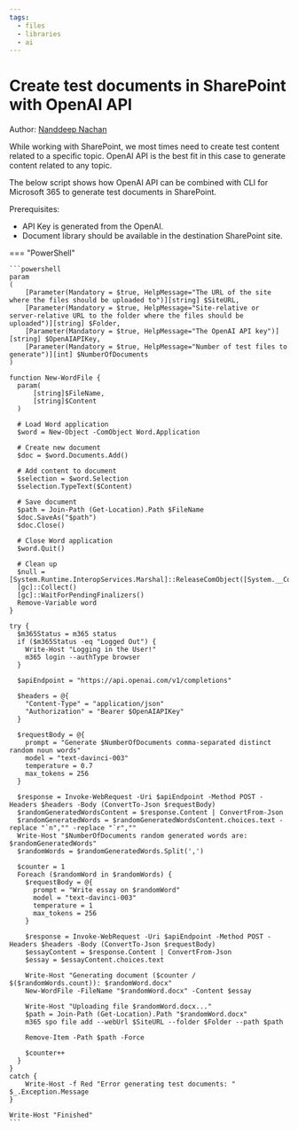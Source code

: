 ```yaml
---
tags:
  - files
  - libraries
  - ai
---
```


# Create test documents in SharePoint with OpenAI API

Author: [Nanddeep Nachan](https://nanddeepnachanblogs.com/posts/2023-02-12-test-docs-spo-openai-power-Automate/)

While working with SharePoint, we most times need to create test content related to a specific topic. OpenAI API is the best fit in this case to generate content related to any topic.

The below script shows how OpenAI API can be combined with CLI for Microsoft 365 to generate test documents in SharePoint.

Prerequisites:
- API Key is generated from the OpenAI. 
- Document library should be available in the destination SharePoint site.

=== "PowerShell"

    ```powershell
    param
    (
        [Parameter(Mandatory = $true, HelpMessage="The URL of the site where the files should be uploaded to")][string] $SiteURL,
        [Parameter(Mandatory = $true, HelpMessage="Site-relative or server-relative URL to the folder where the files should be uploaded")][string] $Folder,
        [Parameter(Mandatory = $true, HelpMessage="The OpenAI API key")][string] $OpenAIAPIKey,
        [Parameter(Mandatory = $true, HelpMessage="Number of test files to generate")][int] $NumberOfDocuments
    )

    function New-WordFile {
      param(
          [string]$FileName,
          [string]$Content
      )

      # Load Word application
      $word = New-Object -ComObject Word.Application

      # Create new document
      $doc = $word.Documents.Add()

      # Add content to document
      $selection = $word.Selection
      $selection.TypeText($Content)

      # Save document
      $path = Join-Path (Get-Location).Path $FileName
      $doc.SaveAs("$path")
      $doc.Close()

      # Close Word application
      $word.Quit()

      # Clean up
      $null = [System.Runtime.InteropServices.Marshal]::ReleaseComObject([System.__ComObject]$word)
      [gc]::Collect()
      [gc]::WaitForPendingFinalizers()
      Remove-Variable word
    }

    try {
      $m365Status = m365 status
      if ($m365Status -eq "Logged Out") {
        Write-Host "Logging in the User!"
        m365 login --authType browser
      }

      $apiEndpoint = "https://api.openai.com/v1/completions"

      $headers = @{
        "Content-Type" = "application/json"
        "Authorization" = "Bearer $OpenAIAPIKey"
      }

      $requestBody = @{
        prompt = "Generate $NumberOfDocuments comma-separated distinct random noun words"
        model = "text-davinci-003"        
        temperature = 0.7
        max_tokens = 256
      }

      $response = Invoke-WebRequest -Uri $apiEndpoint -Method POST -Headers $headers -Body (ConvertTo-Json $requestBody)
      $randomGeneratedWordsContent = $response.Content | ConvertFrom-Json
      $randomGeneratedWords = $randomGeneratedWordsContent.choices.text -replace "`n","" -replace "`r",""
      Write-Host "$NumberOfDocuments random generated words are: $randomGeneratedWords"
      $randomWords = $randomGeneratedWords.Split(',')

      $counter = 1
      Foreach ($randomWord in $randomWords) {
        $requestBody = @{
          prompt = "Write essay on $randomWord"
          model = "text-davinci-003"        
          temperature = 1
          max_tokens = 256
        }

        $response = Invoke-WebRequest -Uri $apiEndpoint -Method POST -Headers $headers -Body (ConvertTo-Json $requestBody)
        $essayContent = $response.Content | ConvertFrom-Json
        $essay = $essayContent.choices.text

        Write-Host "Generating document ($counter / $($randomWords.count)): $randomWord.docx"
        New-WordFile -FileName "$randomWord.docx" -Content $essay

        Write-Host "Uploading file $randomWord.docx..."
        $path = Join-Path (Get-Location).Path "$randomWord.docx"
        m365 spo file add --webUrl $SiteURL --folder $Folder --path $path

        Remove-Item -Path $path -Force

        $counter++
      }
    }
    catch {
        Write-Host -f Red "Error generating test documents: " $_.Exception.Message
    }

    Write-Host "Finished"
    ```

